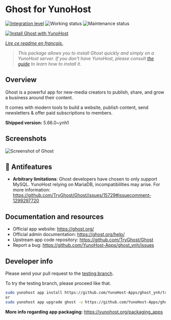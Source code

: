 <!--
N.B.: This README was automatically generated by https://github.com/YunoHost/apps/tree/master/tools/README-generator
It shall NOT be edited by hand.
-->

# Ghost for YunoHost

[![Integration level](https://dash.yunohost.org/integration/ghost.svg)](https://dash.yunohost.org/appci/app/ghost) ![Working status](https://ci-apps.yunohost.org/ci/badges/ghost.status.svg) ![Maintenance status](https://ci-apps.yunohost.org/ci/badges/ghost.maintain.svg)

[![Install Ghost with YunoHost](https://install-app.yunohost.org/install-with-yunohost.svg)](https://install-app.yunohost.org/?app=ghost)

*[Lire ce readme en français.](./README_fr.md)*

> *This package allows you to install Ghost quickly and simply on a YunoHost server.
If you don't have YunoHost, please consult [the guide](https://yunohost.org/#/install) to learn how to install it.*

## Overview

Ghost is a powerful app for new-media creators to publish, share, and grow a business around their content.

It comes with modern tools to build a website, publish content, send newsletters & offer paid subscriptions to members.


**Shipped version:** 5.66.0~ynh1

## Screenshots

![Screenshot of Ghost](./doc/screenshots/screenshot.png)

## :red_circle: Antifeatures

- **Arbitrary limitations**: Ghost developers have chosen to only support MySQL. YunoHost relying on MariaDB, incompatibilities may arise. For more information: https://github.com/TryGhost/Ghost/issues/15729#issuecomment-1299297720

## Documentation and resources

* Official app website: <https://ghost.org/>
* Official admin documentation: <https://ghost.org/help/>
* Upstream app code repository: <https://github.com/TryGhost/Ghost>
* Report a bug: <https://github.com/YunoHost-Apps/ghost_ynh/issues>

## Developer info

Please send your pull request to the [testing branch](https://github.com/YunoHost-Apps/ghost_ynh/tree/testing).

To try the testing branch, please proceed like that.

``` bash
sudo yunohost app install https://github.com/YunoHost-Apps/ghost_ynh/tree/testing --debug
or
sudo yunohost app upgrade ghost -u https://github.com/YunoHost-Apps/ghost_ynh/tree/testing --debug
```

**More info regarding app packaging:** <https://yunohost.org/packaging_apps>
